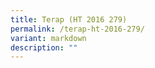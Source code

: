 ```yaml
---
title: Terap (HT 2016 279)
permalink: /terap-ht-2016-279/
variant: markdown
description: ""
---
```

